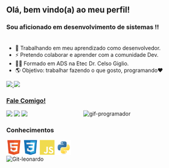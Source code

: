 
## Olá, bem vindo(a) ao meu perfil!

###  Sou aficionado em desenvolvimento de sistemas !!<br><br>

- 🌱 Trabalhando em meu aprendizado como desenvolvedor.
- ⚡ Pretendo colaborar e aprender com a comunidade Dev. 
- 👨‍🎓 Formado em ADS na Etec Dr. Celso Giglio.
- 🌎 Objetivo: trabalhar fazendo o que gosto, programando❤

<a href="https://github.com/LeonardoSaes">
<img height="160em" src="https://github-readme-stats.vercel.app/api?username=LeonardoSaes&show_icons=true&theme=tokyonight&include_all_commits=true&count_private=true"/>
<img height="160em" src="https://github-readme-stats.vercel.app/api/top-langs/?username=LeonardoSaes&layout=compact&langs_count=16&theme=tokyonight"/><br>


  ### Fale Comigo!
<div>
  
  <a href="https://www.instagram.com/leo_saess/" target="_blank"><img src="https://img.shields.io/badge/-Instagram-%23E4405F?style=for-the-badge&logo=instagram&logoColor=white"></a>
  <a href="https://www.linkedin.com/in/leonardo-saes-97b21620a/" target="_blank"><img src="https://img.shields.io/badge/LinkedIn-0077B5?style=for-the-badge&logo=linkedin&logoColor=white"></a>
  <a href ="https://api.whatsapp.com/send?phone=5511959862626"><img src="https://img.shields.io/badge/WhatsApp-25D366?style=for-the-badge&logo=whatsapp&logoColor=white" target="_blank"></a>
    <img align="right" alt="gif-programador" height="200px" width="300px" target="_blank" src="https://camo.githubusercontent.com/4c8d92806e3c2322a2c390ffa0019c1d6f78a4d82108aa6946863ae362a763c8/68747470733a2f2f69322e77702e636f6d2f616c6c68746163636573732e696e666f2f77702d636f6e74656e742f75706c6f6164732f323031382f30332f70726f6772616d6d696e672e6769663f6669743d313238312532433731362673736c3d31">  
 
</div>

  
  ### Conhecimentos
  <div>
    
 <img align="center" alt="HTML-leonardo" height="40" width="40" src="https://raw.githubusercontent.com/devicons/devicon/master/icons/html5/html5-original.svg">
 <img align="center" alt="Css-leonardo" height="40" width="40" src="https://raw.githubusercontent.com/devicons/devicon/master/icons/css3/css3-original.svg">
 <img align="center" alt="JS-leonardo" height="40" width="40" src="https://raw.githubusercontent.com/devicons/devicon/master/icons/javascript/javascript-plain.svg"> 
 <img align="center" alt="Python-leonardo" height="40" width="40" src="https://raw.githubusercontent.com/devicons/devicon/master/icons/python/python-original.svg">
 <img align="center" alt="Git-leonardo" height="40" width="40" src="https://cdn.jsdelivr.net/gh/devicons/devicon/icons/git/git-original.svg">
    
    
  </div>
  
